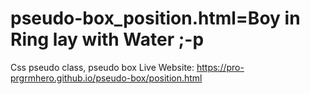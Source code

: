 # pseudo-box_position.html=Boy in Ring lay with Water ;-p
Css pseudo class, pseudo box
Live Website: https://pro-prgrmhero.github.io/pseudo-box/position.html

